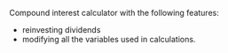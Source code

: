 Compound interest calculator with the following features:
  - reinvesting dividends
  - modifying all the variables used in calculations.
